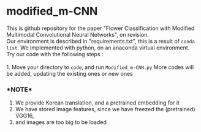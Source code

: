 # modified_m-CNN

This is github repository for the paper "Flower Classification with Modified Multimodal Convolutional Neural Networks", on revision.
<br>
Our environment is described in "requirements.txt", this is a result of `conda list`. We implemented with python, on an anaconda virtual environment.
<br>
Try our code with the following steps : <br>
<br>1. Move your directory to `code`, and run `Modified_m-CNN.py`
More codes will be added, updating the existing ones or new ones</br>


### \*NOTE\*
1. We provide Korean translation, and a pretrained embedding for it<br>
2. We have stored image features, since we have freezed the (pretrained) VGG16,<br>
3. and images are too big to be loaded<br>
 
